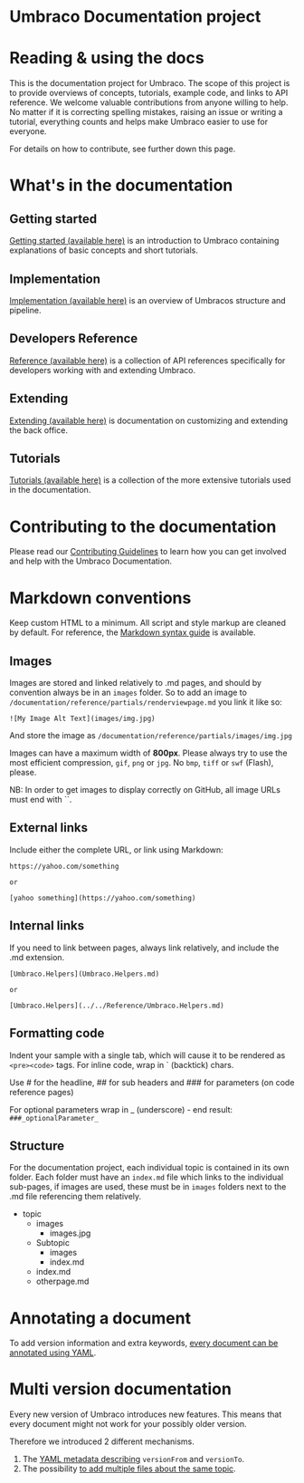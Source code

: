 # Umbraco Documentation project

# Reading & using the docs
This is the documentation project for Umbraco. The scope of this project is to provide overviews of concepts, tutorials, example code, and links to API reference.
We welcome valuable contributions from anyone willing to help. No matter if it is correcting spelling mistakes, raising an issue or writing a tutorial, everything counts and helps make Umbraco easier to use for everyone.

For details on how to contribute, see further down this page.

# What's in the documentation

## Getting started
[Getting started (available here)](Getting-Started/) is an introduction to Umbraco containing explanations of basic concepts and short tutorials.

## Implementation
[Implementation (available here)](Implementation/) is an overview of Umbracos structure and pipeline.

## Developers Reference
[Reference (available here)](Reference/index.md) is a collection of API references specifically for developers working with and extending Umbraco.

## Extending
[Extending (available here)](Extending/) is documentation on customizing and extending the back office.

## Tutorials
[Tutorials (available here)](Tutorials/) is a collection of the more extensive tutorials used in the documentation.

# Contributing to the documentation
Please read our [Contributing Guidelines](CONTRIBUTING.md) to learn how you can get involved and help with the Umbraco Documentation.

# Markdown conventions
Keep custom HTML to a minimum. All script and style markup are cleaned by default.
For reference, the [Markdown syntax guide](https://daringfireball.net/projects/markdown/syntax) is available.

## Images
Images are stored and linked relatively to .md pages, and should by convention always be in an
`images` folder. So to add an image to `/documentation/reference/partials/renderviewpage.md` you link it like so:

	![My Image Alt Text](images/img.jpg)

And store the image as `/documentation/reference/partials/images/img.jpg`

Images can have a maximum width of **800px**. Please always try to use
the most efficient compression, `gif`, `png` or `jpg`. No `bmp`, `tiff` or `swf` (Flash), please.

NB: In order to get images to display correctly on GitHub, all image URLs must end with ``.

## External links
Include either the complete URL, or link using Markdown:

	https://yahoo.com/something

	or

	[yahoo something](https://yahoo.com/something)


## Internal links
If you need to link between pages, always link relatively, and include the .md extension.

	[Umbraco.Helpers](Umbraco.Helpers.md)

	or

	[Umbraco.Helpers](../../Reference/Umbraco.Helpers.md)

## Formatting code
Indent your sample with a single tab, which will cause it to be rendered as `<pre><code>` tags.
For inline code, wrap in ` (backtick) chars.

Use # for the headline, ## for sub headers and ### for parameters (on code reference pages)

For optional parameters wrap in _ (underscore) - end result: `###_optionalParameter_`

## Structure
For the documentation project, each individual topic is contained in its own folder.
Each folder must have an `index.md` file which links to the individual sub-pages, if images
are used, these must be in `images` folders next to the .md file referencing them relatively.

* topic
	* images
		* images.jpg
	* Subtopic
		* images
		* index.md
	* index.md
	* otherpage.md

# Annotating a document

To add version information and extra keywords, [every document can be annotated using YAML](Contribute/adding-metadata.md). 

# Multi version documentation
Every new version of Umbraco introduces new features. This means that every document might not work for your possibly older version.

Therefore we introduced 2 different mechanisms.
1. The [YAML metadata describing](Contribute/adding-metadata.md) `versionFrom` and `versionTo`.
2. The possibility [to add multiple files about the same topic](Contribute/file-naming-conventions.md).
